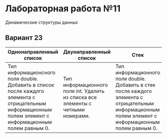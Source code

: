 # Лабораторная работа №11
Динамические структуры данных

## Вариант 23

| Однонаправленный список  | Двунаправленный список | Стек | Очередь |
| ------------------------ | ---------------------- | -----| ------- |
| Тип информационcного поля double. Добавить в список после каждлго элемента с отрицательным информационным полем элемент с информационным полем равным 0. | Тип информационного поля int. Удалить из списка все элементы с четными номерами. | Тип информационного поля double. Добавить в стек после каждого элемента с отрицательным информационным полем элемент с информационным полем равным 0. | Тип информационного поля int. Удалить из очереди первый элемент с четным информационным полем. |
